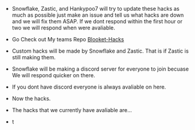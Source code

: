- Snowflake, Zastic, and Hankypoo7 will try to update these hacks as much as possible just make an issue and tell us what hacks are down and we will fix them ASAP. If we dont respond within the first hour or two we will respond when were avaliable. 

- Go Check out My teams Repo [Blooket-Hacks](https://github.com/Hankypoo7/Blooket-hacks-Hankypoo7-)



- Custom hacks will be made by Snowflake and Zastic. That is if Zastic is still making them. 


- Snowflake will be making a discord server for everyone to join becuase We will respond quicker on there.


- If you dont have discord everyone is always avaliable on here. 



- Now the hacks. 
- The hacks that we currently have avaliable are...
- t
